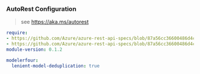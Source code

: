 ### AutoRest Configuration

> see https://aka.ms/autorest

``` yaml
require:
- https://github.com/Azure/azure-rest-api-specs/blob/87a56cc36600486d4ca312ecfbe09bf9b278fee4/specification/storage/resource-manager/readme.md
- https://github.com/Azure/azure-rest-api-specs/blob/87a56cc36600486d4ca312ecfbe09bf9b278fee4/specification/storage/resource-manager/readme.go.md
module-version: 0.1.2

modelerfour:
  lenient-model-deduplication: true
```